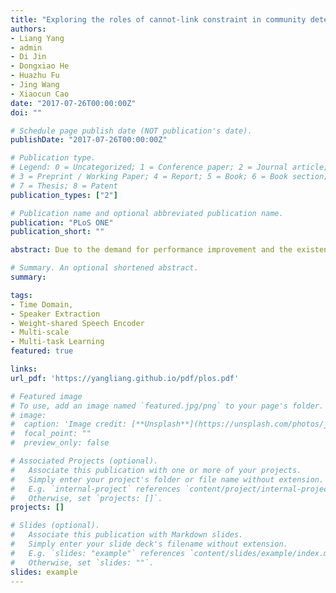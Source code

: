 ```yaml
---
title: "Exploring the roles of cannot-link constraint in community detection via Multi-variance Mixed Gaussian Generative Model"
authors:
- Liang Yang
- admin
- Di Jin
- Dongxiao He
- Huazhu Fu
- Jing Wang
- Xiaocun Cao
date: "2017-07-26T00:00:00Z"
doi: ""

# Schedule page publish date (NOT publication's date).
publishDate: "2017-07-26T00:00:00Z"

# Publication type.
# Legend: 0 = Uncategorized; 1 = Conference paper; 2 = Journal article;
# 3 = Preprint / Working Paper; 4 = Report; 5 = Book; 6 = Book section;
# 7 = Thesis; 8 = Patent
publication_types: ["2"]

# Publication name and optional abbreviated publication name.
publication: "PLoS ONE"
publication_short: ""

abstract: Due to the demand for performance improvement and the existence of prior information, semi-supervised community detection with pairwise constraints becomes a hot topic. Most existing methods have been successfully encoding the must-link constraints, but neglect the opposite ones, i.e., the cannot-link constraints, which can force the exclusion between nodes. In this paper, we are interested in understanding the role of cannot-link constraints and effectively encoding pairwise constraints. Towards these goals, we define an integral generative process jointly considering the network topology, must-link and cannot-link constraints. We propose to characterize this process as a Multi-variance Mixed Gaussian Gen- erative (MMGG) Model to address diverse degrees of confidences that exist in network topology and pairwise constraints and formulate it as a weighted nonnegative matrix factorization problem. The experiments on artificial and real-world networks not only illustrate the superiority of our proposed MMGG, but also, most importantly, reveal the roles of pairwise constraints. That is, though the must-link is more important than cannot-link when either of them is available, both must-link and cannot-link are equally important when both of them are available. To the best of our knowledge, this is the first work on discovering and exploring the importance of cannot-link constraints in semi-supervised community detection.

# Summary. An optional shortened abstract.
summary:

tags:
- Time Domain, 
- Speaker Extraction
- Weight-shared Speech Encoder
- Multi-scale
- Multi-task Learning
featured: true

links:
url_pdf: 'https://yangliang.github.io/pdf/plos.pdf'

# Featured image
# To use, add an image named `featured.jpg/png` to your page's folder. 
# image:
#  caption: 'Image credit: [**Unsplash**](https://unsplash.com/photos/jdD8gXaTZsc)'
#  focal_point: ""
#  preview_only: false

# Associated Projects (optional).
#   Associate this publication with one or more of your projects.
#   Simply enter your project's folder or file name without extension.
#   E.g. `internal-project` references `content/project/internal-project/index.md`.
#   Otherwise, set `projects: []`.
projects: []

# Slides (optional).
#   Associate this publication with Markdown slides.
#   Simply enter your slide deck's filename without extension.
#   E.g. `slides: "example"` references `content/slides/example/index.md`.
#   Otherwise, set `slides: ""`.
slides: example
---
```



